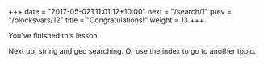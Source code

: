 +++
date = "2017-05-02T11:01:12+10:00"
next = "/search/1"
prev = "/blocksvars/12"
title = "Congratulations!"
weight = 13
+++

You've finished this lesson.

Next up, string and geo searching.  Or use the index to go to another topic.
